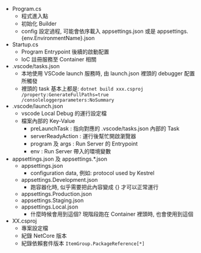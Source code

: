 
- Program.cs
    - 程式進入點
    - 初始化 Builder
    - config 設定過程, 可能會依序載入 appsettings.json 或是 appsettings.{env.EnvironmentName}.json
- Startup.cs
    - Program Entrypoint 後續的啟動配置
    - IoC 註冊服務至 Container 相關
- .vscode/tasks.json
    - 本地使用 VSCode launch 服務時, 由 launch.json 裡頭的 debugger 配置所觸發
    - 裡頭的 task 基本上都是: `dotnet build xxx.csproj /property:GenerateFullPaths=true /consoleloggerparameters:NoSummary`
- .vscode/launch.json
    - vscode Local Debug 的運行設定檔
    - 檔案內部的 Key-Value
        - preLaunchTask : 指向對應的 .vscode/tasks.json 內部的 Task
        - serverReadyAction : 運行後幫忙開啟瀏覽器
        - program 及 args : Run Server 的 Entrypoint
        - env : Run Server 帶入的環境變數
- appsettings.json 及 appsettings.*.json
    - appsettings.json
        - configuration data, 例如: protocol used by Kestrel
    - appsettings.Development.json
        - 跑容器化時, 似乎需要把此內容變成 {} 才可以正常運行
    - appsettings.Production.json
    - appsettings.Staging.json
    - appsettings.Local.json
        - 什麼時候會用到這個? 現階段跑在 Container 裡頭時, 也會使用到這個
- XX.csproj
    - 專案設定檔
    - 紀錄 NetCore 版本
    - 紀錄依賴套件版本 `ItemGroup.PackageReference[*]`
